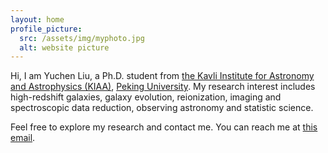 ```yaml
---
layout: home
profile_picture:
  src: /assets/img/myphoto.jpg
  alt: website picture
---
```



  Hi, I am Yuchen Liu, a Ph.D. student from [the Kavli Institute for Astronomy and Astrophysics (KIAA)](http://kiaa.pku.edu.cn/), [Peking University](http://www.pku.edu.cn). My research interest includes high-redshift galaxies, galaxy evolution, reionization, imaging and spectroscopic data reduction, observing astronomy and statistic science.


  Feel free to explore my research and contact me. You can reach me at [this email](yuchen.liu@stu.pku.edu.cn).

